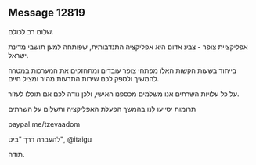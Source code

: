 ## Message 12819

שלום רב לכולם.

אפליקציית צופר - צבע אדום היא אפליקציה התנדבותית, שפותחה למען תושבי מדינת ישראל.

בייחוד בשעות הקשות האלו מפתחי צופר עובדים ומתחזקים את המערכות במטרה להמשיך ולספק לכם שירות התרעות מהיר ומציל חיים.

על כל עלויות השרתים אנו משלמים מכספנו האישי, ולכן נודה לכם אם תוכלו לעזור.

תרומות יסייעו לנו בהמשך הפעלת האפליקציה ותשלום על השרתים

paypal.me/tzevaadom

להעברה דרך "ביט", @itaigu

תודה.

